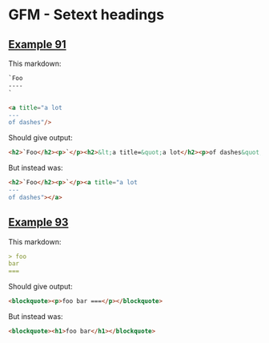# GFM - Setext headings

## [Example 91](https://spec.commonmark.org/0.30/#example-91)

This markdown:

````````````markdown
`Foo
----
`

<a title="a lot
---
of dashes"/>

````````````

Should give output:

````````````html
<h2>`Foo</h2><p>`</p><h2>&lt;a title=&quot;a lot</h2><p>of dashes&quot;/&gt;</p>
````````````

But instead was:

````````````html
<h2>`Foo</h2><p>`</p><a title="a lot
---
of dashes"></a>
````````````
## [Example 93](https://spec.commonmark.org/0.30/#example-93)

This markdown:

````````````markdown
> foo
bar
===

````````````

Should give output:

````````````html
<blockquote><p>foo bar ===</p></blockquote>
````````````

But instead was:

````````````html
<blockquote><h1>foo bar</h1></blockquote>
````````````
